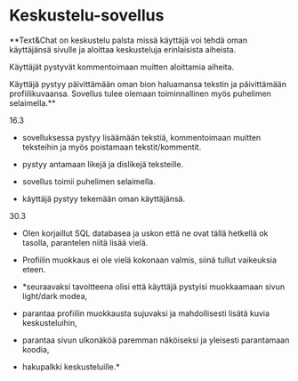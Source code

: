 # Keskustelu-sovellus


**Text&Chat on keskustelu palsta missä käyttäjä voi tehdä oman käyttäjänsä sivulle ja aloittaa keskusteluja erinlaisista aiheista.

Käyttäjät pystyvät kommentoimaan muitten aloittamia aiheita.

Käyttäjä pystyy päivittämään oman bion haluamansa tekstin ja päivittämään profiilikuvaansa.
Sovellus tulee olemaan toiminnallinen myös puhelimen selaimella.**

16.3

- sovelluksessa pystyy lisäämään tekstiä, kommentoimaan muitten teksteihin ja myös poistamaan tekstit/kommentit.

- pystyy antamaan likejä ja dislikejä teksteille.

- sovellus toimii puhelimen selaimella.

- käyttäjä pystyy tekemään oman käyttäjänsä.

30.3

- Olen korjaillut SQL databasea ja uskon että ne ovat tällä hetkellä ok tasolla, parantelen niitä lisää vielä.

- Profiilin muokkaus ei ole vielä kokonaan valmis, siinä tullut vaikeuksia eteen.

- *seuraavaksi tavoitteena olisi että käyttäjä pystyisi muokkaamaan sivun light/dark modea,

- parantaa profiilin muokkausta sujuvaksi ja mahdollisesti lisätä kuvia keskusteluihin,

- parantaa sivun ulkonäköä paremman näköiseksi ja yleisesti parantamaan koodia,

- hakupalkki keskusteluille.*


